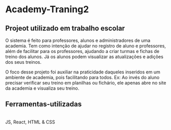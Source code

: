 <h1>Academy-Traning2</h1>
<h2>Projeot utilizado em trabalho escolar</h2>
O sistema é feito para professores, alunos e administradores de uma academia. Tem como intenção de ajudar no registro de aluno e professores, além de facilitar para os professores, ajudando a criar turmas e fichas de treino dos alunos. Já os alunos podem visualizar as atualizações e adições dos seus treinos.

O foco desse projeto foi auxiliar na praticidade daqueles inseridos em um ambiente de academia, pois facilitando para todos. Ex: Ao invés do aluno precisar verificar seu treino em planilhas ou fichário, ele apenas abre no site da academia e visualiza seu treino.

<h2>Ferramentas-utilizadas</h2> </br>
JS, React, HTML & CSS
